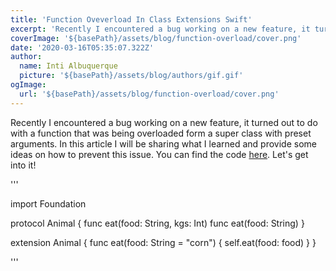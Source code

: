 ```yaml
---
title: 'Function Oveverload In Class Extensions Swift'
excerpt: 'Recently I encountered a bug working on a new feature, it turned out to do with a function that was being overloaded form a super class with preset arguments. In this article I will be sharing what I learned and provide some ideas on how to prevent this issue.'
coverImage: '${basePath}/assets/blog/function-overload/cover.png'
date: '2020-03-16T05:35:07.322Z'
author:
  name: Inti Albuquerque
  picture: '${basePath}/assets/blog/authors/gif.gif'
ogImage:
  url: '${basePath}/assets/blog/function-overload/cover.png'
---
```


Recently I encountered a bug working on a new feature, it turned out to do with a function that was being overloaded form a super class with preset arguments. In this article I will be sharing what I learned and provide some ideas on how to prevent this issue. You can find the code [here](https://github.com/intiMRA/Function-Overload-Swift/blob/main/Contents.swift). Let's get into it!

'''

import Foundation

protocol Animal {
    func eat(food: String, kgs: Int)
    func eat(food: String)
}

extension Animal {
    func eat(food: String = "corn") {
        self.eat(food: food)
    }
}

'''

